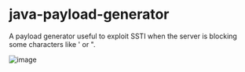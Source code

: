 # java-payload-generator

A payload generator useful to exploit SSTI when the server is blocking some characters like ' or ".

![image](https://user-images.githubusercontent.com/46503804/202189214-eee2606f-dd65-4624-b433-55b53eb85f4e.png)
